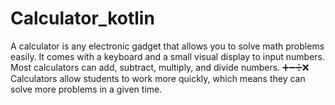 # Calculator_kotlin
A calculator is any electronic gadget that allows you to solve math problems easily. 
It comes with a keyboard and a small visual display to input numbers.
Most calculators can add, subtract, multiply, and divide numbers.
➕➖➗❌
Calculators allow students to work more quickly, which means they can solve more problems in a given time.
